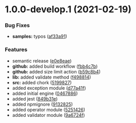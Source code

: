 # 1.0.0-develop.1 (2021-02-19)


### Bug Fixes

* **samples:** typos ([af33a91](https://github.com/hiukky/grule/commit/af33a91b8b41ea519816bb5786d5d385f187f23b))


### Features

* semantic release ([e0e8eae](https://github.com/hiukky/grule/commit/e0e8eae227b230c6e631d7238f3f6a87ea475854))
* **github:** added build workflow ([fbb4c7b](https://github.com/hiukky/grule/commit/fbb4c7b9acc7c767497f4fd6eef6dd7d6f2f9780))
* **github:** added size limit action ([b59c8b4](https://github.com/hiukky/grule/commit/b59c8b4a2ad69094940601848379efe4f9ac18a7))
* **lib:** added validate method ([f498814](https://github.com/hiukky/grule/commit/f49881495d47990c3b832e8d3afa971aa30916f8))
* **src:** added chork ([5199827](https://github.com/hiukky/grule/commit/51998273aaf439e9ee7f6334cc68907b630bac9d))
* added exception module ([d77a41f](https://github.com/hiukky/grule/commit/d77a41f6c6695bfbc46eaaa00663aa67ae01e237))
* added initial engine ([0467886](https://github.com/hiukky/grule/commit/0467886aeda608d5b7598ab070a55c6803c95980))
* added jest ([849b31e](https://github.com/hiukky/grule/commit/849b31eda560265da4607a43e111f3595312f778))
* added npmignore ([9132825](https://github.com/hiukky/grule/commit/9132825ad560ea7085a7be076875174053de2b18))
* added operator module ([5251426](https://github.com/hiukky/grule/commit/5251426ac693d7cfff94fa4d7cdbe70dc1d996eb))
* added validator module ([9a6724f](https://github.com/hiukky/grule/commit/9a6724f8c8ef04f5e81603184128c5c69c4f3f95))
